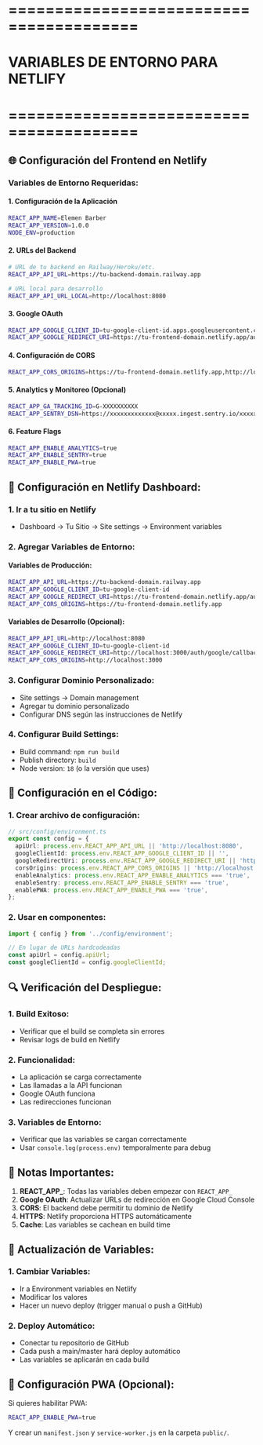 # ========================================
# VARIABLES DE ENTORNO PARA NETLIFY
# ========================================

## 🌐 **Configuración del Frontend en Netlify**

### **Variables de Entorno Requeridas:**

#### **1. Configuración de la Aplicación**
```bash
REACT_APP_NAME=Elemen Barber
REACT_APP_VERSION=1.0.0
NODE_ENV=production
```

#### **2. URLs del Backend**
```bash
# URL de tu backend en Railway/Heroku/etc.
REACT_APP_API_URL=https://tu-backend-domain.railway.app

# URL local para desarrollo
REACT_APP_API_URL_LOCAL=http://localhost:8080
```

#### **3. Google OAuth**
```bash
REACT_APP_GOOGLE_CLIENT_ID=tu-google-client-id.apps.googleusercontent.com
REACT_APP_GOOGLE_REDIRECT_URI=https://tu-frontend-domain.netlify.app/auth/google/callback
```

#### **4. Configuración de CORS**
```bash
REACT_APP_CORS_ORIGINS=https://tu-frontend-domain.netlify.app,http://localhost:3000
```

#### **5. Analytics y Monitoreo (Opcional)**
```bash
REACT_APP_GA_TRACKING_ID=G-XXXXXXXXXX
REACT_APP_SENTRY_DSN=https://xxxxxxxxxxxxx@xxxxx.ingest.sentry.io/xxxxx
```

#### **6. Feature Flags**
```bash
REACT_APP_ENABLE_ANALYTICS=true
REACT_APP_ENABLE_SENTRY=true
REACT_APP_ENABLE_PWA=true
```

## 🔧 **Configuración en Netlify Dashboard:**

### **1. Ir a tu sitio en Netlify**
- Dashboard → Tu Sitio → Site settings → Environment variables

### **2. Agregar Variables de Entorno:**

#### **Variables de Producción:**
```bash
REACT_APP_API_URL=https://tu-backend-domain.railway.app
REACT_APP_GOOGLE_CLIENT_ID=tu-google-client-id
REACT_APP_GOOGLE_REDIRECT_URI=https://tu-frontend-domain.netlify.app/auth/google/callback
REACT_APP_CORS_ORIGINS=https://tu-frontend-domain.netlify.app
```

#### **Variables de Desarrollo (Opcional):**
```bash
REACT_APP_API_URL=http://localhost:8080
REACT_APP_GOOGLE_CLIENT_ID=tu-google-client-id
REACT_APP_GOOGLE_REDIRECT_URI=http://localhost:3000/auth/google/callback
REACT_APP_CORS_ORIGINS=http://localhost:3000
```

### **3. Configurar Dominio Personalizado:**
- Site settings → Domain management
- Agregar tu dominio personalizado
- Configurar DNS según las instrucciones de Netlify

### **4. Configurar Build Settings:**
- Build command: `npm run build`
- Publish directory: `build`
- Node version: `18` (o la versión que uses)

## 📝 **Configuración en el Código:**

### **1. Crear archivo de configuración:**
```typescript
// src/config/environment.ts
export const config = {
  apiUrl: process.env.REACT_APP_API_URL || 'http://localhost:8080',
  googleClientId: process.env.REACT_APP_GOOGLE_CLIENT_ID || '',
  googleRedirectUri: process.env.REACT_APP_GOOGLE_REDIRECT_URI || 'http://localhost:3000/auth/google/callback',
  corsOrigins: process.env.REACT_APP_CORS_ORIGINS || 'http://localhost:3000',
  enableAnalytics: process.env.REACT_APP_ENABLE_ANALYTICS === 'true',
  enableSentry: process.env.REACT_APP_ENABLE_SENTRY === 'true',
  enablePWA: process.env.REACT_APP_ENABLE_PWA === 'true',
};
```

### **2. Usar en componentes:**
```typescript
import { config } from '../config/environment';

// En lugar de URLs hardcodeadas
const apiUrl = config.apiUrl;
const googleClientId = config.googleClientId;
```

## 🔍 **Verificación del Despliegue:**

### **1. Build Exitoso:**
- Verificar que el build se completa sin errores
- Revisar logs de build en Netlify

### **2. Funcionalidad:**
- La aplicación se carga correctamente
- Las llamadas a la API funcionan
- Google OAuth funciona
- Las redirecciones funcionan

### **3. Variables de Entorno:**
- Verificar que las variables se cargan correctamente
- Usar `console.log(process.env)` temporalmente para debug

## 🚨 **Notas Importantes:**

1. **REACT_APP_**: Todas las variables deben empezar con `REACT_APP_`
2. **Google OAuth**: Actualizar URLs de redirección en Google Cloud Console
3. **CORS**: El backend debe permitir tu dominio de Netlify
4. **HTTPS**: Netlify proporciona HTTPS automáticamente
5. **Cache**: Las variables se cachean en build time

## 🔄 **Actualización de Variables:**

### **1. Cambiar Variables:**
- Ir a Environment variables en Netlify
- Modificar los valores
- Hacer un nuevo deploy (trigger manual o push a GitHub)

### **2. Deploy Automático:**
- Conectar tu repositorio de GitHub
- Cada push a main/master hará deploy automático
- Las variables se aplicarán en cada build

## 📱 **Configuración PWA (Opcional):**

Si quieres habilitar PWA:
```bash
REACT_APP_ENABLE_PWA=true
```

Y crear un `manifest.json` y `service-worker.js` en la carpeta `public/`.
